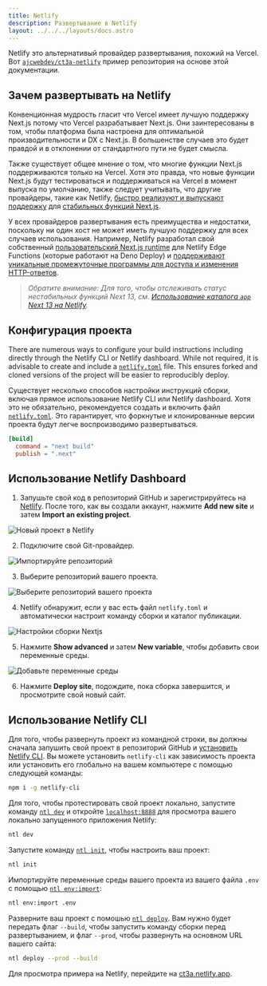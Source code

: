 ```yaml
---
title: Netlify
description: Развертывание в Netlify
layout: ../../../layouts/docs.astro
---
```


Netlify это альтернативый провайдер развертывания, похожий на Vercel. Вот [`ajcwebdev/ct3a-netlify`](https://github.com/ajcwebdev/ct3a-netlify) пример репозитория на основе этой документации.

## Зачем развертывать на Netlify

Конвенционная мудрость гласит что Vercel имеет лучшую поддержку Next.js потому что Vercel разрабатывает Next.js. Они заинтересованы в том, чтобы платформа была настроена для оптимальной производительности и DX с Next.js. В большенстве случаев это будет правдой и в отклонении от стандартного пути не будет смысла.

Также существует общее мнение о том, что многие функции Next.js поддерживаются только на Vercel. Хотя это правда, что новые функции Next.js будут тестироваться и поддерживаться на Vercel в момент выпуска по умолчанию, также следует учитывать, что другие провайдеры, такие как Netlify, [быстро реализуют и выпускают поддержку](https://www.netlify.com/blog/deploy-nextjs-13/) для [стабильных функций Next.js](https://docs.netlify.com/integrations/frameworks/next-js/overview/).

У всех провайдеров развертывания есть преимущества и недостатки, поскольку ни один хост не может иметь лучшую поддержку для всех случаев использования. Например, Netlify разработал свой собственный [пользовательский Next.js runtime](https://github.com/netlify/next-runtime) для Netlify Edge Functions (которые работают на Deno Deploy) и [поддерживают уникальные промежуточные программы для доступа и изменения HTTP-ответов](https://github.com/netlify/next-runtime#nextjs-middleware-on-netlify).

> _Обратите внимание: Для того, чтобы отслеживать статус нестабильных функций Next 13, см. [Использование каталога `app` Next 13 на Netlify](https://github.com/netlify/next-runtime/discussions/1724)._

## Конфигурация проекта

There are numerous ways to configure your build instructions including directly through the Netlify CLI or Netlify dashboard. While not required, it is advisable to create and include a [`netlify.toml`](https://docs.netlify.com/configure-builds/file-based-configuration/) file. This ensures forked and cloned versions of the project will be easier to reproducibly deploy.

Существует несколько способов настройки инструкций сборки, включая прямое использование Netlify CLI или Netlify dashboard. Хотя это не обязательно, рекомендуется создать и включить файл [`netlify.toml`](https://docs.netlify.com/configure-builds/file-based-configuration/). Это гарантирует, что форкнутые и клонированные версии проекта будут легче воспроизводимо развертываться.

```toml
[build]
  command = "next build"
  publish = ".next"
```

## Использование Netlify Dashboard

1. Запушьте свой код в репозиторий GitHub и зарегистрируйтесь на [Netlify](https://app.netlify.com/signup). После того, как вы создали аккаунт, нажмите **Add new site** и затем **Import an existing project**.

![Новый проект в Netlify](/images/netlify-01-new-project.webp)

2. Подключите свой Git-провайдер.

![Импортируйте репозиторий](/images/netlify-02-connect-to-git-provider.webp)

3. Выберите репозиторий вашего проекта.

![Выберите репозиторий вашего проекта](/images/netlify-03-pick-a-repository-from-github.webp)

4. Netlify обнаружит, если у вас есть файл `netlify.toml` и автоматически настроит команду сборки и каталог публикации.

![Настройки сборки Nextjs](/images/netlify-04-configure-build-settings.webp)

5. Нажмите **Show advanced** и затем **New variable**, чтобы добавить свои переменные среды.

![Добавьте переменные среды](/images/netlify-05-env-vars.webp)

6. Нажмите **Deploy site**, подождите, пока сборка завершится, и просмотрите свой новый сайт.

## Использование Netlify CLI

Для того, чтобы развернуть проект из командной строки, вы должны сначала запушить свой проект в репозиторий GitHub и [установить Netlify CLI](https://docs.netlify.com/cli/get-started/). Вы можете установить `netlify-cli` как зависимость проекта или установить его глобально на вашем компьютере с помощью следующей команды:

```bash
npm i -g netlify-cli
```

Для того, чтобы протестировать свой проект локально, запустите команду [`ntl dev`](https://docs.netlify.com/cli/get-started/#run-a-local-development-environment) и откройте [`localhost:8888`](http://localhost:8888/) для просмотра вашего локально запущенного приложения Netlify:

```bash
ntl dev
```

Запустите команду [`ntl init`](https://docs.netlify.com/cli/get-started/#continuous-deployment), чтобы настроить ваш проект:

```bash
ntl init
```

Импортируйте переменные среды вашего проекта из вашего файла `.env` с помощью [`ntl env:import`](https://cli.netlify.com/commands/env#envimport):

```bash
ntl env:import .env
```

Разверните ваш проект с помошью [`ntl deploy`](https://docs.netlify.com/cli/get-started/#manual-deploys). Вам нужно будет передать флаг `--build`, чтобы запустить команду сборки перед развертыванием, и флаг `--prod`, чтобы развернуть на основном URL вашего сайта:

```bash
ntl deploy --prod --build
```

Для просмотра примера на Netlify, перейдите на [ct3a.netlify.app](https://ct3a.netlify.app/).
